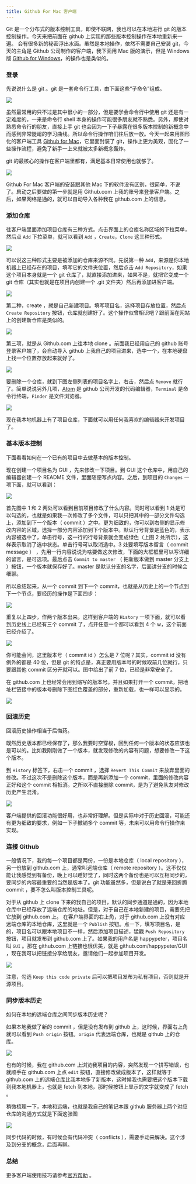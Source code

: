 ```yaml
---
title: Github For Mac 客户端
---
```


Git 是一个分布式的版本控制工具，即使不联网，我也可以在本地进行 git 的版本控制操作。今天来把前面在 github 上实现的那些版本控制操作在本地重新来一遍。 会有很多新的秘密浮出水面。虽然是本地操作，依然不需要自己安装 git，今天的主角是 Github 公司制作的客户端，我下面用 Mac 版的演示，但是 Windows 版 [Github for Windows](https://desktop.github.com/)，的操作也是类似的。

### 登录

先说说什么是 git 。git 是一套命令行工具，由下面这些“子命令”组成。

![](https://img.haoqicat.com/2019031401.jpg)

虽然最常用的只不过是其中很小的一部分，但是要学会命令行中使用 git 还是有一定难度的，一来是命令行 shell 本身的操作可能很多朋友就不熟悉。另外，即使对熟悉命令行的朋友，直接上手 git 也会因为一下子暴露在很多版本控制的新概念中而感到非常陡峭的学习曲线。所以命令行操作咱们往后放一放。今天一起来用图形化的客户端工具 [Github for Mac](https://desktop.github.com/)，它里面封装了 git，操作上更为美观，固化了一些操作流程，避免了新手一上来就被太多新概念轰炸。

git 的最核心的操作在客户端里都有，满足基本日常使用也就够了。

![](https://img.haoqicat.com/2019031402.jpg)

Github For Mac 客户端的安装跟其他 Mac 下的软件没有区别，很简单，不说了。启动之后要做的第一步就是用 Github.com 上我的账号来登录客户端。之后，如果网络是通的，就可以自动导入各种我在 github.com 上的信息。

### 添加仓库

往客户端里面添加项目仓库有三种方式。点击界面上的仓库名称区域的下拉菜单，然后点 `Add` 下拉菜单，就可以看到 `Add` ，`Create`，`Clone` 这三种形式。

![](https://img.haoqicat.com/2019031403.jpg)

可以说这三种形式主要是被添加的仓库来源不同。先说第一种 `Add`，来源是你本地机器上已经存在的项目，填写它的文件夹位置，然后点击 `Add Repository`，如果这个项目本身就是一个 git 仓库了，就直接添加进来，如果不是，就把它变成一个 git 仓库（其实也就是在项目内创建一个 .git 文件夹）然后再添加进客户端。

![](https://img.haoqicat.com/2019031404.jpg)


第二种，create ，就是自己新建项目。填写项目名，选择项目存放位置，然后点 `Create Repository` 按钮，仓库就创建好了。这个操作似曾相识吧？跟前面在网站上的创建新仓库是类似的。

![](https://img.haoqicat.com/2019031405.jpg)


第三项，就是从 Github.com 上往本地 clone 。前面我已经用自己的 github 账号登录客户端了，会自动导入 github 上我自己的项目进来，选中一个，在本地硬盘上找一个位置存放起来就好了。

![](https://img.haoqicat.com/2019031406.jpg)

要删除一个仓库，就到下图左侧列表的项目名字上，右击，然后点 `Remove` 就行了。简单说说另外几项，[Atom](https://atom.io/) 是 github 公司开发的代码编辑器，`Terminal` 是命令行终端，`Finder` 是文件浏览器。

![](https://img.haoqicat.com/2019031407.jpg)

现在我本地机器上有了项目仓库，下面就可以用任何我喜欢的编辑器来开发项目了。

### 基本版本控制

下面看看如何在一个已有的项目中去做基本的版本控制。

现在创建一个项目名为 GUI ，先来修改一下项目。到 GUI 这个仓库中，用自己的编辑器创建一个 README 文件，里面随便写点内容。之后，到项目的 `Changes` 一项下面，就可以看到：

![](https://img.haoqicat.com/2019031408.jpg)

首先图中 1 和 2 两处可以看到目前项目修改了什么内容。同时可以看到 1 处是可以勾选的，也就是如果我一次修改了多个文件，可以只把其中的一部分文件勾选上，添加到下一个版本（ commit ）之中。更为细致的，你可以到右侧的显示修改内容的区域，选择一部分内容添加到下个版本中。默认行号背景是蓝色的，表示内容被选中了，单击行号，这一行的行号背景就会变成绿色（上图 2 处所示），这样表示取消了选中状态。单击行号可以取消选中。3 处要填写版本留言（ commit message ） ，先用一行内容说说为啥要做这次修改，下面的大框框里可以写详细的留言，是可选项。最后点击 `Commit to master` （ 把新版本做到 master 分支上 ）按钮，一个版本就保存好了。master 是默认分支的名字，后面讲分支的时候会细聊。

所以总结起来，从一个 commit 到下一个 commit，也就是从历史上的一个节点到下一个节点，要经历的操作是下面四步：

![](https://img.haoqicat.com/2019031409.jpg)


重复以上四步，作两个版本出来。这样到客户端的 `History` 一项下面，就可以看到历史线上已经有三个 commit 了，点开任意一个都可以看到 4 个 w，这个前面已经介绍了。

![](https://img.haoqicat.com/2019031410.jpg)


你可能会问，这里版本号（ commit id ）怎么是 7 位呢？其实，commit id 没有例外的都是 40 位，但是 git 的特点是，真正要用版本号的时候取前几位就行，只要跟其他 commit 区分开就可以。图中给出了前 7 位，已经是非常安全了。

在 github.com 上也经常会用到缩写的版本号。并且如果打开一个 commit，把地址栏链接中的版本号删除下图红色覆盖的部分，重新加载，也一样可以显示的。

![](https://img.haoqicat.com/2019031411.jpg)


### 回滚历史

回滚历史操作相当于后悔药。

既然历史版本都已经保存了，那么我要时空穿梭，回到任何一个版本的状态应该也是可以的。比如我刚刚做了一个版本，就发现修改的内容有问题，想要修改一下这个版本。

到 `History` 标签下，右击一个 commit ，选择 `Revert This Commit` 来放弃里面的修改。不过这次不是删除这个版本，而是再新添加一个 commit，里面的修改内容正好和这个 commit 相抵消。之所以不直接删除 commit，是为了避免队友对修改历史产生混淆。

![](https://img.haoqicat.com/2019031412.jpg)

客户端提供的回滚功能很好用，也非常好理解。但是实际中对于历史回滚，可能还有更为细致的要求，例如一下子撤销多个 commit 等，未来可以用命令行操作来实现。

### 连接 Github

一般情况下，我的每一个项目都是两份，一份是本地仓库（ local repository ），另一份放到 github.com 上，通常叫远端仓库（ remote repository ）。这不仅仅能让我感觉到有备份，晚上可以睡好觉了，同时这两个备份也是可以互相同步的，要同步的内容最重要的当然是版本了。git 功能虽然多，但是说白了就是来回折腾 commit ，要不怎么叫版本控制工具呢。

对于从 github 上 clone 下来的我自己的项目，默认的同步通道是通的，因为本地仓库中已经存放了远端仓库的地址。但是，对于自己在本地新建的项目，需要先把它放到 github.com 上。 在客户端界面的右上角，对于 github.com 上没有对应远端仓库的本地仓库，这里就是一个 `Publish` 按钮。点一下，填写项目名，是的，项目名可以跟本地项目不一样，然后添加项目描述，猛戳 `Push Repository` 按钮，项目就发布到 github.com 上了。如果我的用户名是 happypeter，项目名叫 `GUI` 。那在 github.com 上链接也很优美，就是 github.com/happypeter/GUI ，现在我可以把链接分享给朋友，邀请他们一起参加项目开发。

![](https://img.haoqicat.com/2019031413.jpg)

注意，勾选 `Keep this code private` 后可以把项目发布为私有项目，否则就是开源项目。

### 同步版本历史

如何在本地的远端仓库之间同步版本历史呢？

如果本地我做了新的 commit ，但是没有发布到 github 上，这时候，界面右上角就可以看到 `Push origin` 按钮。`origin` 代表远端仓库，也就是 github 上的仓库。

![](https://img.haoqicat.com/2019031414.jpg)

也有的时候，我在 github.com 上浏览我项目的内容，突然发现一个拼写错误，也就顺手在 github.com 上点 `edit` 按钮，直接修改做成版本了，这样就等于 github.com 上的远端仓库比我本地多了新版本，这时候我也需要把这个版本下载到我本地机器上，也就是 fetch 到本地，那时候按钮上显示的文字就变成了 fetch 。

稍微梳理一下，本地和远端，也就是我自己的笔记本跟 github 服务器上两个对应仓库的沟通方式就是下面这张图

![](https://img.haoqicat.com/2019031415.jpg)

同步代码的时候，有时候会有代码冲突（ conflicts ），需要手动来解决。这个涉及到分支的概念，后面再聊。

### 总结

更多客户端使用技巧请参考[官方帮助](https://mac.github.com/help.html) 。

